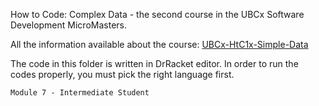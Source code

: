 How to Code: Complex Data - the second course in the UBCx Software Development MicroMasters.

All the information available about the course: [UBCx-HtC1x-Simple-Data](https://www.edx.org/course/how-code-complex-data-ubcx-htc2x)

The code in this folder is written in DrRacket editor. In order to run the codes properly, you must pick the right language first.

    Module 7 - Intermediate Student